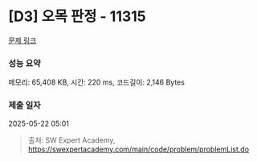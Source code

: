 # [D3] 오목 판정 - 11315 

[문제 링크](https://swexpertacademy.com/main/code/problem/problemDetail.do?contestProbId=AXaSUPYqPYMDFASQ) 

### 성능 요약

메모리: 65,408 KB, 시간: 220 ms, 코드길이: 2,146 Bytes

### 제출 일자

2025-05-22 05:01



> 출처: SW Expert Academy, https://swexpertacademy.com/main/code/problem/problemList.do